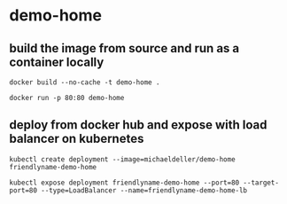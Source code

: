 # demo-home

## build the image from source and run as a container locally

``docker build --no-cache -t demo-home .``

``docker run -p 80:80 demo-home``

## deploy from docker hub and expose with load balancer on kubernetes

``kubectl create deployment --image=michaeldeller/demo-home friendlyname-demo-home``

``kubectl expose deployment friendlyname-demo-home --port=80 --target-port=80 --type=LoadBalancer --name=friendlyname-demo-home-lb``